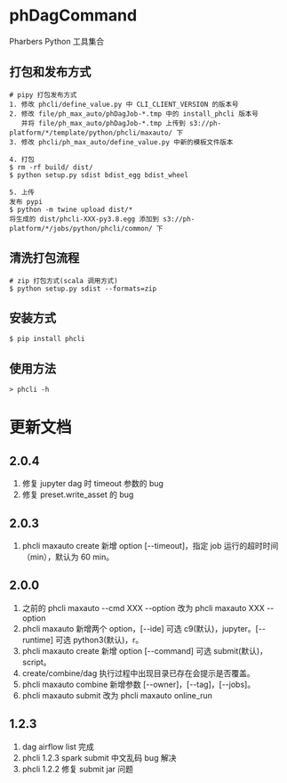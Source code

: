 # phDagCommand
Pharbers Python 工具集合

## 打包和发布方式
```androiddatabinding
# pipy 打包发布方式
1. 修改 phcli/define_value.py 中 CLI_CLIENT_VERSION 的版本号 
2. 修改 file/ph_max_auto/phDagJob-*.tmp 中的 install_phcli 版本号
   并将 file/ph_max_auto/phDagJob-*.tmp 上传到 s3://ph-platform/*/template/python/phcli/maxauto/ 下
3. 修改 phcli/ph_max_auto/define_value.py 中新的模板文件版本

4. 打包
$ rm -rf build/ dist/
$ python setup.py sdist bdist_egg bdist_wheel

5. 上传
发布 pypi 
$ python -m twine upload dist/*
将生成的 dist/phcli-XXX-py3.8.egg 添加到 s3://ph-platform/*/jobs/python/phcli/common/ 下
```

## 清洗打包流程
```
# zip 打包方式(scala 调用方式)
$ python setup.py sdist --formats=zip
```

## 安装方式
```androiddatabinding
$ pip install phcli
```

## 使用方法
```androiddatabinding
> phcli -h
```

# 更新文档
## 2.0.4
1. 修复 jupyter dag 时 timeout 参数的 bug
2. 修复 preset.write_asset 的 bug

## 2.0.3
1. phcli maxauto create 新增 option [--timeout]，指定 job 运行的超时时间（min），默认为 60 min。

## 2.0.0
1. 之前的 phcli maxauto --cmd XXX --option 改为 phcli maxauto XXX --option
2. phcli maxauto 新增两个 option，[--ide] 可选 c9(默认)，jupyter。[--runtime] 可选 python3(默认)，r。
3. phcli maxauto create 新增 option [--command] 可选 submit(默认)，script。
4. create/combine/dag 执行过程中出现目录已存在会提示是否覆盖。
5. phcli maxauto combine 新增参数 [--owner]，[--tag]，[--jobs]。
6. phcli maxauto submit 改为 phcli maxauto online_run

## 1.2.3
1. dag airflow list 完成
2. phcli 1.2.3 spark submit 中文乱码 bug 解决
3. phcli 1.2.2 修复 submit jar 问题
